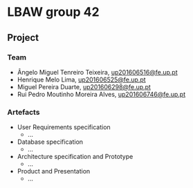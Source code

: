 # LBAW group 42

## Project

### Team
- Ângelo Miguel Tenreiro Teixeira, up201606516@fe.up.pt
- Henrique Melo Lima, up201606525@fe.up.pt
- Miguel Pereira Duarte, up201606298@fe.up.pt
- Rui Pedro Moutinho Moreira Alves, up201606746@fe.up.pt

### Artefacts
- User Requirements specification
    - ...
- Database specification
    - ...
- Architecture specification and Prototype
    - ...
- Product and Presentation
    - ...
